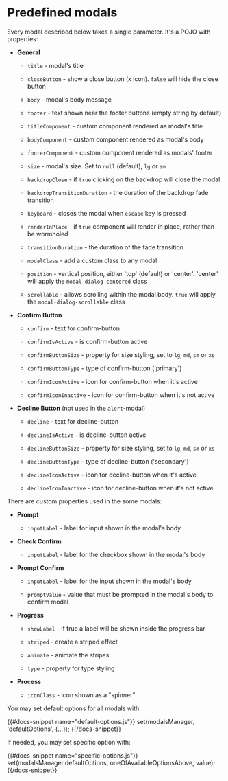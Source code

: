 # Predefined modals

Every modal described below takes a single parameter. It's a POJO with properties:

* **General**

  * `title` - modal's title

  * `closeButton` - show a close button (x icon). `false` will hide the close button

  * `body` - modal's body message

  * `footer` - text shown near the footer buttons (empty string by default)

  * `titleComponent` - custom component rendered as modal's title

  * `bodyComponent` - custom component rendered as modal's body

  * `footerComponent` - custom component rendered as modals' footer

  * `size` - modal's size. Set to `null` (default), `lg` or `sm`

  * `backdropClose` - if `true` clicking on the backdrop will close the modal

  * `backdropTransitionDuration` - the duration of the backdrop fade transition

  * `keyboard` - closes the modal when `escape` key is pressed

  * `renderInPlace` - if `true` component will render in place, rather than be wormholed

  * `transitionDuration` - the duration of the fade transition

  * `modalClass` - add a custom class to any modal

  * `position` - vertical position, either 'top' (default) or 'center'. 'center' will apply the `modal-dialog-centered` class

  * `scrollable` - allows scrolling within the modal body. `true` will apply the `modal-dialog-scrollable` class

* **Confirm Button**

  * `confirm` - text for confirm-button

  * `confirmIsActive` - is confirm-button active

  * `confirmButtonSize` - property for size styling, set to `lg`, `md`, `sm` or `xs`

  * `confirmButtonType` - type of confirm-button ('primary')

  * `confirmIconActive` - icon for confirm-button when it's active

  * `confirmIconInactive` - icon for confirm-button when it's not active

* **Decline Button** (not used in the `alert`-modal)

  * `decline` - text for decline-button

  * `declineIsActive` - is decline-button active

  * `declineButtonSize` - property for size styling, set to `lg`, `md`, `sm` or `xs`

  * `declineButtonType` - type of decline-button ('secondary')

  * `declineIconActive` - icon for decline-button when it's active

  * `declineIconInactive` - icon for decline-button when it's not active

There are custom properties used in the some modals:

* **Prompt**

  * `inputLabel` - label for input shown in the modal's body

* **Check Confirm**

  * `inputLabel` - label for the checkbox shown in the modal's body

* **Prompt Confirm**

  * `inputLabel` - label for the input shown in the modal's body

  * `promptValue` - value that must be prompted in the modal's body to confirm modal

* **Progress**

  * `showLabel` - if true a label will be shown inside the progress bar

  * `striped` - create a striped effect

  * `animate` - animate the stripes

  * `type` - property for type styling

* **Process**

   * `iconClass` - icon shown as a "spinner"

You may set default options for all modals with:

{{#docs-snippet name="default-options.js"}}
set(modalsManager, 'defaultOptions', {...});
{{/docs-snippet}}

If needed, you may set specific option with:

{{#docs-snippet name="specific-options.js"}}
set(modalsManager.defaultOptions, oneOfAvailableOptionsAbove, value);
{{/docs-snippet}}
